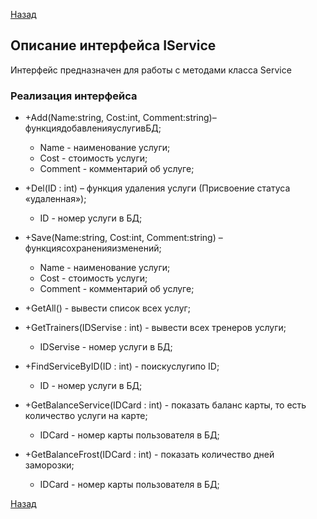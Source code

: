 [Назад](./API.md)

## Описание интерфейса IService

Интерфейс предназначен для работы с методами класса Service

### Реализация интерфейса

+ +Add(Name:string, Cost:int, Comment:string)– функциядобавленияуслугивБД;
	* Name - наименование услуги;
	* Cost - стоимость услуги;
	* Comment - комментарий об услуге;

+ +Del(ID : int) – функция удаления услуги (Присвоение статуса «удаленная»);
	* ID - номер услуги в БД;

+ +Save(Name:string, Cost:int, Comment:string) – функциясохраненияизменений;
	* Name - наименование услуги;
	* Cost - стоимость услуги;
	* Comment - комментарий об услуге;

+ +GetAll() - вывести список всех услуг;

+ +GetTrainers(IDServise : int) - вывести всех тренеров услуги;
	* IDServise - номер услуги в БД;

+ +FindServiceByID(ID : int) - поискуслугипо ID;
	* ID - номер услуги в БД;

+ +GetBalanceService(IDCard : int) - показать баланс карты, то есть количество услуги на карте;
	* IDCard - номер карты пользователя в БД;

+ +GetBalanceFrost(IDCard : int) - показать количество дней заморозки;
	* IDCard - номер карты пользователя в БД;

[Назад](./API.md)